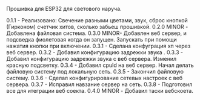 Прошивка для ESP32 для светового наруча.

0.1.1 - Реализовано: Свечение разными цветами, звук, сброс кнопкой (Гирконом) счетчик хитов, сколько забьеш прошивкой.
0.2.0 MINOR - Добавлена файловая система.
0.3.0 MINOR- Добавлен веб сервер, и подсведка фиолетовая когда он запущен. Запускать при помощи нажатия кнопки при включении.
0.3.1 - Сделана конфуграция хп через веб сервер.
0.3.2 - Добавил конфигурацию задрежки звука .
0.3.3 - Добавил конфигурацию задрежки звука с веб сервера. Изменил красную подсветку.
0.3.4 - Добавил cpuId на веб сервер. Начал делать файловую систему под локальную сеть.
0.3.5 - Закончил файловую систему.
0.3.6 - Сделал конфигурирование сетевых настроек с веб сервера.
0.3.7 - Исправил навзание сервер на сеть.
0.3.8 - Подготовил все для итеграции веб соекта.
0.4.0 MINOR - Добавил таски вебскоета.
